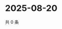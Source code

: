 # 2025-08-20

共 0 条

<!-- BEGIN ZHIHUVIDEO -->
<!-- 最后更新时间 Wed Aug 20 2025 03:09:05 GMT+0800 (China Standard Time) -->

<!-- END ZHIHUVIDEO -->
